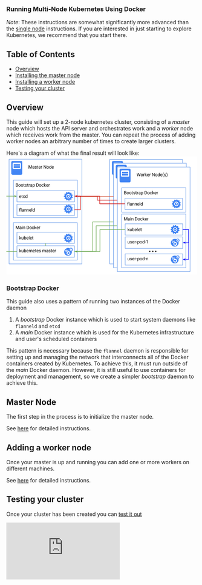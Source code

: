 ### Running Multi-Node Kubernetes Using Docker

_Note_:
These instructions are somewhat significantly more advanced than the [single node](docker.md) instructions.  If you are
interested in just starting to explore Kubernetes, we recommend that you start there.

## Table of Contents
  * [Overview](#overview)
  * [Installing the master node](#master-node)
  * [Installing a worker node](#adding-a-worker-node)
  * [Testing your cluster](#testing-your-cluster)

## Overview
This guide will set up a 2-node kubernetes cluster, consisting of a _master_ node which hosts the API server and orchestrates work
and a _worker_ node which receives work from the master.  You can repeat the process of adding worker nodes an arbitrary number of
times to create larger clusters.

Here's a diagram of what the final result will look like:
![Kubernetes Single Node on Docker](k8s-docker.png)

### Bootstrap Docker
This guide also uses a pattern of running two instances of the Docker daemon
   1) A _bootstrap_ Docker instance which is used to start system daemons like ```flanneld``` and ```etcd```
   2) A _main_ Docker instance which is used for the Kubernetes infrastructure and user's scheduled containers

This pattern is necessary because the ```flannel``` daemon is responsible for setting up and managing the network that interconnects
all of the Docker containers created by Kubernetes.  To achieve this, it must run outside of the _main_ Docker daemon.  However,
it is still useful to use containers for deployment and management, so we create a simpler _bootstrap_ daemon to achieve this.

## Master Node
The first step in the process is to initialize the master node.

See [here](docker-multinode/master.md) for detailed instructions.

## Adding a worker node

Once your master is up and running you can add one or more workers on different machines.

See [here](docker-multinode/worker.md) for detailed instructions.

## Testing your cluster

Once your cluster has been created you can [test it out](docker-multinode/testing.md)

[![Analytics](https://kubernetes-site.appspot.com/UA-36037335-10/GitHub/docs/getting-started-guides/docker-multinode.md?pixel)]()
